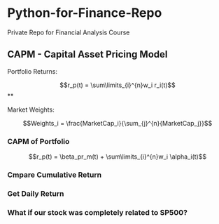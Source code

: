 # Python-for-Finance-Repo
Private Repo for Financial Analysis Course

## CAPM - Capital Asset Pricing Model

Portfolio Returns:

$$r_p(t) = \sum\limits_{i}^{n}w_i r_i(t)$$**

Market Weights:

$$Weights_i = \frac{MarketCap_i}{\sum_{j}^{n}{MarketCap_j}}$$

### CAPM of Portfolio

$$r_p(t) = \beta_pr_m(t) + \sum\limits_{i}^{n}w_i \alpha_i(t)$$

### Cmpare Cumulative Return

### Get Daily Return

### What if our stock was completely related to SP500?

